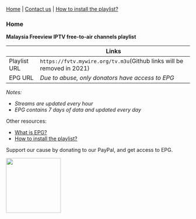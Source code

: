 [Home](https://freeview.github.io/iptv) | [Contact us](https://freeview.github.io/iptv/pages/contact.html) | [How to install the playlist?](https://freeview.github.io/iptv/pages/howto.html)

### Home

**Malaysia Freeview IPTV free-to-air channels playlist** 

| |Links|
|-|-|
|Playlist URL|`https://fvtv.mywire.org/tv.m3u`(Github links will be removed in 2021)|
|EPG URL|*Due to abuse, only donators have access to EPG*| 

*Notes:*
- *Streams are updated every hour*
- *EPG contains 7 days of data and updated every day*

Other resources:
- [What is EPG?](https://en.wikipedia.org/wiki/Electronic_program_guide)
- [How to install the playlist?](https://freeview.github.io/iptv/pages/howto.html)

Support our cause by donating to our PayPal, and get access to EPG.

[<img src="https://www.paypalobjects.com/en_US/i/btn/btn_donateCC_LG.gif" width="150">](https://www.paypal.com/cgi-bin/webscr?cmd=_s-xclick&hosted_button_id=3GFLY2MLMVRJG)
